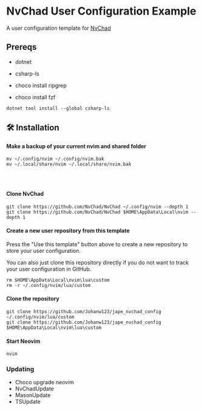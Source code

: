 # NvChad User Configuration Example

A user configuration template for [NvChad](https://github.com/NvChad/NvChad)


## Prereqs

* dotnet
* csharp-ls

* choco install ripgrep
* choco install fzf

``` 
dotnet tool install --global csharp-ls
``` 

## 🛠️ Installation

#### Make a backup of your current nvim and shared folder

```shell
mv ~/.config/nvim ~/.config/nvim.bak
mv ~/.local/share/nvim ~/.local/share/nvim.bak




```

#### Clone NvChad

```shell
git clone https://github.com/NvChad/NvChad ~/.config/nvim --depth 1
git clone https://github.com/NvChad/NvChad $HOME\AppData\Local\nvim --depth 1
```

#### Create a new user repository from this template

Press the "Use this template" button above to create a new repository to store your user configuration.

You can also just clone this repository directly if you do not want to track your user configuration in GitHub.


```shell
rm $HOME\AppData\Local\nvim\lua\custom
rm -r ~/.config/nvim/lua/custom
```

#### Clone the repository

```shell
git clone https://github.com/Johanw123/jape_nvchad_config ~/.config/nvim/lua/custom
git clone https://github.com/Johanw123/jape_nvchad_config $HOME\AppData\Local\nvim\lua\custom
```

#### Start Neovim

```shell
nvim
```



### Updating
* Choco upgrade neovim
* NvChadUpdate
* MasonUpdate
* TSUpdate
